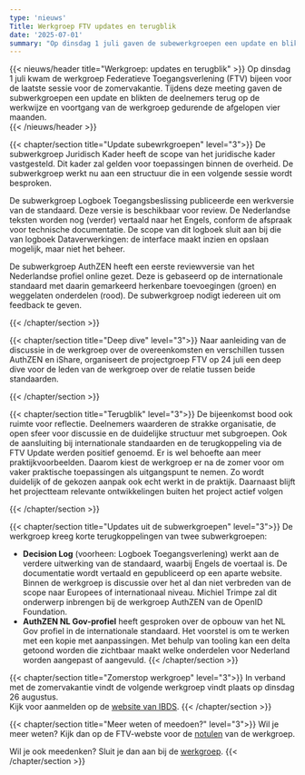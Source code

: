 ```yaml
---
type: 'nieuws'
Title: Werkgroep FTV updates en terugblik 
date: '2025-07-01'
summary: "Op dinsdag 1 juli gaven de subewerkgroepen een update en blikte de werkgroep Federatieve Toegangsverlening (FTV) terug."
---
```


{{< nieuws/header title="Werkgroep: updates en terugblik" >}}
Op dinsdag 1 juli kwam de werkgroep Federatieve Toegangsverlening (FTV) bijeen voor de laatste sessie voor de zomervakantie.
Tijdens deze meeting gaven de subwerkgroepen een update en blikten de deelnemers terug op de werkwijze en voortgang van de werkgroep gedurende de afgelopen vier maanden.  
{{< /nieuws/header >}}

{{< chapter/section title="Update subewrkgroepen" level="3">}}
De subwerkgroep Juridisch Kader heeft de scope van het juridische kader vastgesteld.
Dit kader zal gelden voor toepassingen binnen de overheid. De subwerkgroep werkt nu aan een structuur die in een volgende sessie wordt besproken.

De  subwerkgroep Logboek Toegangsbeslissing publiceerde een werkversie van de standaard.
Deze versie is beschikbaar voor review. De Nederlandse teksten worden nog (verder) vertaald naar het Engels, conform de afspraak voor technische documentatie.
De scope van dit logboek sluit aan bij die van logboek Dataverwerkingen: de interface maakt inzien en opslaan mogelijk, maar niet het beheer.

De subwerkgroep AuthZEN heeft een eerste reviewversie van het Nederlandse profiel online gezet.
Deze is gebaseerd op de internationale standaard met daarin gemarkeerd herkenbare toevoegingen (groen) en weggelaten onderdelen (rood). De subwerkgroep nodigt iedereen uit om feedback te geven. 

{{< /chapter/section >}}

{{< chapter/section title="Deep dive" level="3">}}
Naar aanleiding van de discussie in de werkgroep over de overeenkomsten en verschillen tussen AuthZEN en iShare,
organiseert de projectgroep FTV op 24 juli een deep dive voor de leden van de werkgroep over de relatie tussen beide standaarden.
 
 {{< /chapter/section >}}

{{< chapter/section title="Terugblik" level="3">}}
De bijeenkomst bood ook ruimte voor reflectie. Deelnemers waarderen de strakke organisatie, de open sfeer voor discussie en de duidelijke structuur met subgroepen.
Ook de aansluiting bij internationale standaarden en de terugkoppeling via de FTV Update werden positief genoemd.
Er is wel behoefte aan meer praktijkvoorbeelden. Daarom kiest de werkgroep er na de zomer voor om vaker praktische toepassingen als uitgangspunt te nemen.
Zo wordt duidelijk of de gekozen aanpak ook echt werkt in de praktijk. Daarnaast blijft het projectteam relevante ontwikkelingen buiten het project actief volgen
 
{{< /chapter/section >}}

{{< chapter/section title="Updates uit de subwerkgroepen" level="3">}}
De werkgroep kreeg korte terugkoppelingen van twee subwerkgroepen: 
-	**Decision Log** (voorheen: Logboek Toegangsverlening) werkt aan de verdere uitwerking van de standaard, waarbij Engels de voertaal is. De documentatie wordt vertaald en gepubliceerd op een aparte website. Binnen de werkgroep is discussie over het al dan niet verbreden van de scope naar Europees of internationaal niveau. Michiel Trimpe zal dit onderwerp inbrengen bij de werkgroep AuthZEN van de OpenID Foundation. 
- **AuthZEN NL Gov-profiel** heeft gesproken over de opbouw van het NL Gov profiel in de internationale standaard. Het voorstel is om te werken met een kopie met aanpassingen. Met behulp van tooling kan een delta getoond worden die zichtbaar maakt welke onderdelen voor Nederland worden aangepast of aangevuld. 
{{< /chapter/section >}}

{{< chapter/section title="Zomerstop werkgroep" level="3">}}
In verband met de zomervakantie vindt de volgende werkgroep vindt plaats op dinsdag 26 augustus.   
Kijk voor aanmelden op de [website van IBDS](https://realisatieibds.nl/groups/view/0056c9ef-5c2e-44f9-a998-e735f1e9ccaa/federatief-datastelsel/events/view/9e60e28e-66b4-4114-92b4-29dc8e7baac7/werkgroep-federatieve-toegangsverlening). 
{{< /chapter/section >}}

{{< chapter/section title="Meer weten of meedoen?" level="3">}}
Wil je meer weten? Kijk dan op de FTV-webste voor de [notulen](/ftv/meedoen/werkgroep/evaluatie/) van de werkgroep.

Wil je ook meedenken? Sluit je dan aan bij de [werkgroep](/ftv/meedoen/werkgroep/).
{{< /chapter/section >}}
